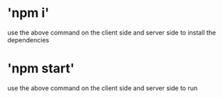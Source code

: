 # 'npm i'
use the above command on the client side and server side to install the dependencies

# 'npm start'
use the above command on the client side and server side to run